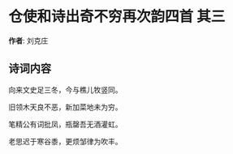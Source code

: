 # 仓使和诗出奇不穷再次韵四首  其三

**作者**: 刘克庄

## 诗词内容

向来文史足三冬，今与樵儿牧竖同。

旧领木天良不恶，新加菜地未为穷。

笔精公有词批凤，瓶罄吾无酒灌虹。

老思迟于寒谷黍，更烦邹律为吹丰。

